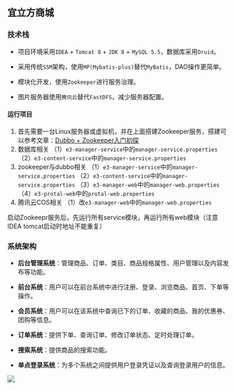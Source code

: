 ## 宜立方商城

### 技术栈

- 项目环境采用`IDEA` + `Tomcat 8` + `JDK 8` + `MySQL 5.5`，数据库采用`Druid`。

- 采用传统`SSM`架构，使用`MP(Mybatis-plus)`替代`MyBatis`，DAO操作更简单。

- 模块化开发，使用`Zookeeper`进行服务治理。

- 图片服务器使用`腾讯云`替代`FastDFS`，减少服务器配置。

#### 运行项目

1. 首先需要一台Linux服务器或虚拟机，并在上面搭建Zookeeper服务，搭建可以参考文章：[Dubbo + Zookeeper入门初探](https://blog.csdn.net/yuanlaijike/article/details/79654183)
2. 数据库相关
（1）`e3-manager-service`中的`manager-service.properties`
（2）`e3-content-service`中的`manager-service.properties`
3. zookeeper与dubbo相关
（1）`e3-manager-service`中的`manager-service.properties`
（2）`e3-content-service`中的`manager-service.properties`
（3）`e3-manager-web`中的`manager-web.properties`
（4）`e3-protal-web`中的`protal-web.properties`
4. 腾讯云COS相关
（1）改`e3-manager-web`中的`manager-web.properties`

启动Zookeepr服务后，先运行所有service模块，再运行所有web模块（注意IDEA tomcat启动时地址不能重复）

### 系统架构

- **后台管理系统**：管理商品、订单、类目、商品规格属性、用户管理以及内容发布等功能。

- **前台系统**：用户可以在前台系统中进行注册、登录、浏览商品、首页、下单等操作。

- **会员系统**：用户可以在该系统中查询已下的订单、收藏的商品、我的优惠券、团购等信息。

- **订单系统**：提供下单、查询订单、修改订单状态、定时处理订单。

- **搜索系统**：提供商品的搜索功能。

- **单点登录系统**：为多个系统之间提供用户登录凭证以及查询登录用户的信息。

![](https://raw.githubusercontent.com/ZzXxL1994/e3mall/master/jiagou.png)